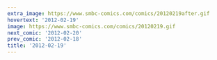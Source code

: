 ```yaml
---
extra_image: https://www.smbc-comics.com/comics/20120219after.gif
hovertext: '2012-02-19'
image: https://www.smbc-comics.com/comics/20120219.gif
next_comic: '2012-02-20'
prev_comic: '2012-02-18'
title: '2012-02-19'
---
```


